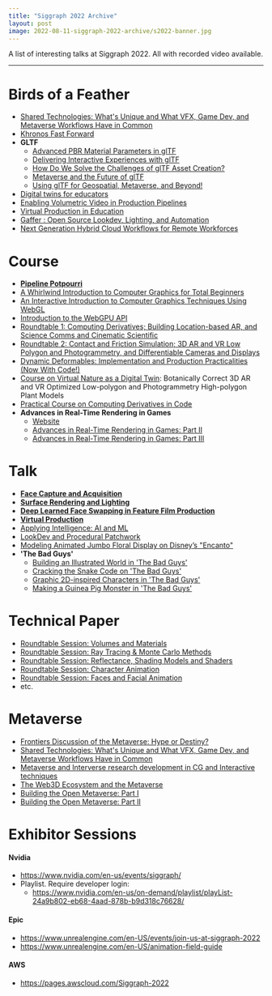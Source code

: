 ```yaml
---
title: "Siggraph 2022 Archive"
layout: post
image: 2022-08-11-siggraph-2022-archive/s2022-banner.jpg
---
```

<!-- <img src="{{ site.url }}/images/2022-08-11-siggraph-2022-archive/s2022-banner.jpg" style="display:block; margin:auto;">
<figcaption style="text-align:center; font-size:15px; font-style:italic;"></figcaption> -->

A list of interesting talks at Siggraph 2022. All with recorded video available.

---

# Birds of a Feather
- [Shared Technologies: What's Unique and What VFX, Game Dev, and Metaverse Workflows Have in Common](https://siggraph2022.hubb.me/fe/schedule-builder/sessions/946161)
- [Khronos Fast Forward](https://siggraph2022.hubb.me/fe/schedule-builder/sessions/946159)
- **GLTF**
  - [Advanced PBR Material Parameters in glTF](https://siggraph2022.hubb.me/fe/schedule-builder/sessions/946163)
  - [Delivering Interactive Experiences with glTF](https://siggraph2022.hubb.me/fe/schedule-builder/sessions/946162)
  - [How Do We Solve the Challenges of glTF Asset Creation?](https://siggraph2022.hubb.me/fe/schedule-builder/sessions/946166)
  - [Metaverse and the Future of glTF](https://siggraph2022.hubb.me/fe/schedule-builder/sessions/946165)
  - [Using glTF for Geospatial, Metaverse, and Beyond!](https://siggraph2022.hubb.me/fe/schedule-builder/sessions/946164)
- [Digital twins for educators](https://siggraph2022.hubb.me/fe/schedule-builder/sessions/939924)
- [Enabling Volumetric Video in Production Pipelines](https://siggraph2022.hubb.me/fe/schedule-builder/sessions/945087)
- [Virtual Production in Education](https://siggraph2022.hubb.me/fe/schedule-builder/sessions/945083)
- [Gaffer : Open Source Lookdev, Lighting, and Automation](https://siggraph2022.hubb.me/fe/schedule-builder/sessions/939930)
- [Next Generation Hybrid Cloud Workflows for Remote Workforces](https://siggraph2022.hubb.me/fe/schedule-builder/sessions/941106)

# Course
- [**Pipeline Potpourri**](https://siggraph2022.hubb.me/fe/schedule-builder/sessions/949448)
- [A Whirlwind Introduction to Computer Graphics for Total Beginners](https://siggraph2022.hubb.me/fe/schedule-builder/sessions/937797)
- [An Interactive Introduction to Computer Graphics Techniques Using WebGL](https://siggraph2022.hubb.me/fe/schedule-builder/sessions/937737)
- [Introduction to the WebGPU API](https://siggraph2022.hubb.me/fe/schedule-builder/sessions/937729)
- [Roundtable 1: Computing Derivatives; Building Location-based AR, and Science Comms and Cinematic Scientific](https://siggraph2022.hubb.me/fe/schedule-builder/sessions/947622)
- [Roundtable 2: Contact and Friction Simulation; 3D AR and VR Low Polygon and Photogrammetry, and Differentiable Cameras and Displays](https://siggraph2022.hubb.me/fe/schedule-builder/sessions/947623)
- [Dynamic Deformables: Implementation and Production Practicalities (Now With Code!)](https://siggraph2022.hubb.me/fe/schedule-builder/sessions/937736)
- [Course on Virtual Nature as a Digital Twin](https://siggraph2022.hubb.me/fe/schedule-builder/sessions/937776): Botanically Correct 3D AR and VR Optimized Low-polygon and Photogrammetry High-polygon Plant Models
- [Practical Course on Computing Derivatives in Code](https://siggraph2022.hubb.me/fe/schedule-builder/sessions/937750)
- **Advances in Real-Time Rendering in Games**
  - [Website](https://advances.realtimerendering.com/s2022/index.html)
  - [Advances in Real-Time Rendering in Games: Part II](https://siggraph2022.hubb.me/fe/schedule-builder/sessions/947619)
  - [Advances in Real-Time Rendering in Games: Part III](https://siggraph2022.hubb.me/fe/schedule-builder/sessions/947618)


# Talk
- [**Face Capture and Acquisition**](https://siggraph2022.hubb.me/fe/schedule-builder/sessions/949447)
- [**Surface Rendering and Lighting**](https://siggraph2022.hubb.me/fe/schedule-builder/sessions/949443)
- [**Deep Learned Face Swapping in Feature Film Production**](https://siggraph2022.hubb.me/fe/schedule-builder/sessions/937804)
- [**Virtual Production**](https://siggraph2022.hubb.me/fe/schedule-builder/sessions/949442)
- [Applying Intelligence: AI and ML](https://siggraph2022.hubb.me/fe/schedule-builder/sessions/949446)
- [LookDev and Procedural Patchwork](https://siggraph2022.hubb.me/fe/schedule-builder/sessions/949445)
- [Modeling Animated Jumbo Floral Display on Disney’s "Encanto"](https://siggraph2022.hubb.me/fe/schedule-builder/sessions/937772)
- **'The Bad Guys'**
  - [Building an Illustrated World in 'The Bad Guys'](https://siggraph2022.hubb.me/fe/schedule-builder/sessions/937763)
  - [Cracking the Snake Code on 'The Bad Guys'](https://siggraph2022.hubb.me/fe/schedule-builder/sessions/937767)
  - [Graphic 2D-inspired Characters in 'The Bad Guys'](https://siggraph2022.hubb.me/fe/schedule-builder/sessions/937761)
  - [Making a Guinea Pig Monster in 'The Bad Guys'](https://siggraph2022.hubb.me/fe/schedule-builder/sessions/937746)

# Technical Paper
- [Roundtable Session: Volumes and Materials](https://siggraph2022.hubb.me/fe/schedule-builder/sessions/939910)
- [Roundtable Session: Ray Tracing & Monte Carlo Methods](https://siggraph2022.hubb.me/fe/schedule-builder/sessions/939907)
- [Roundtable Session: Reflectance, Shading Models and Shaders](https://siggraph2022.hubb.me/fe/schedule-builder/sessions/939903)
- [Roundtable Session: Character Animation](https://siggraph2022.hubb.me/fe/schedule-builder/sessions/939904)
- [Roundtable Session: Faces and Facial Animation](https://siggraph2022.hubb.me/fe/schedule-builder/sessions/939893)
- etc.

# Metaverse
- [Frontiers Discussion of the Metaverse: Hype or Destiny?](https://siggraph2022.hubb.me/fe/schedule-builder/sessions/948946)
- [Shared Technologies: What's Unique and What VFX, Game Dev, and Metaverse Workflows Have in Common](https://siggraph2022.hubb.me/fe/schedule-builder/sessions/946161)
- [Metaverse and Interverse research development in CG and Interactive techniques](https://siggraph2022.hubb.me/fe/schedule-builder/sessions/949125)
- [The Web3D Ecosystem and the Metaverse](https://siggraph2022.hubb.me/fe/schedule-builder/sessions/945088)
- [Building the Open Metaverse: Part I](https://siggraph2022.hubb.me/fe/schedule-builder/sessions/937778)
- [Building the Open Metaverse: Part II](https://siggraph2022.hubb.me/fe/schedule-builder/sessions/937779)


# Exhibitor Sessions

#### Nvidia
- https://www.nvidia.com/en-us/events/siggraph/
- Playlist. Require developer login:
  - https://www.nvidia.com/en-us/on-demand/playlist/playList-24a9b802-eb68-4aad-878b-b9d318c76628/

#### Epic
- https://www.unrealengine.com/en-US/events/join-us-at-siggraph-2022
- https://www.unrealengine.com/en-US/animation-field-guide

#### AWS
- https://pages.awscloud.com/Siggraph-2022